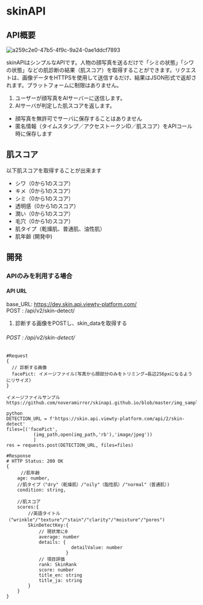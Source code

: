 # skinAPI

## API概要
![a259c2e0-47b5-4f9c-9a24-0ae1ddcf7893](https://user-images.githubusercontent.com/33708804/94100177-dcefa180-fe67-11ea-9cee-c7e1ff5b55a1.png)

skinAPIはシンプルなAPIです。人物の顔写真を送るだけで「シミの状態」「シワの状態」などの肌診断の結果（肌スコア）を取得することができます。リクエストは、画像データをHTTPSを使用して送信するだけ、結果はJSON形式で返却されます。プラットフォームに制限はありません。

1. ユーザーが顔写真をAIサーバーに送信します。
2. AIサーバが判定した肌スコアを返します。

- 顔写真を無許可でサーバに保存することはありません
- 匿名情報（タイムスタンプ／アクセストークンID／肌スコア）をAPIコール時に保存します


## 肌スコア
以下肌スコアを取得することが出来ます
- シワ（0から1のスコア）
- キメ（0から1のスコア）
- シミ（0から1のスコア）
- 透明感（0から1のスコア）
- 潤い（0から1のスコア）
- 毛穴（0から1のスコア）
- 肌タイプ（乾燥肌、普通肌、油性肌）
- 肌年齢 (開発中)

## 開発
### APIのみを利用する場合
#### API URL
base_URL: https://dev.skin.api.viewty-platform.com/<br>
POST : /api/v2/skin-detect/

1. 診断する画像をPOSTし、skin_dataを取得する


###### POST : /api/v2/skin-detect/
```
#Request
{
  // 診断する画像
  facePict: イメージファイル(写真から顔部分のみをトリミング→長辺256pxになるようにリサイズ)
}

イメージファイルサンプル
https://github.com/noveramirror/skinapi.github.io/blob/master/img_sample.zip

python
DETECTION_URL = f'https://skin.api.viewty-platform.com/api/2/skin-detect'
files=[('facePict',
          (img_path,open(img_path,'rb'),'image/jpeg'))
          ]
res = requests.post(DETECTION_URL, files=files)
```

```
#Response
# HTTP Status: 200 OK
{
　　  //肌年齢
    age: number,
    //肌タイプ（"dry"（乾燥肌）/"oily"（脂性肌）/"normal"（普通肌）)
    condition: string,

    //肌スコア
    scores:{
        //英語タイトル（"wrinkle"/"texture"/"stain"/"clarity"/"moisture"/"pores")
        SkinDetectKey:{
            // 現状常に0
            average: number
            details: {
                        detailValue: number
                      }
            // 項目評価
            rank: SkinRank
            score: number
            title_en: string
            title_ja: string
        }
    }
}
```
